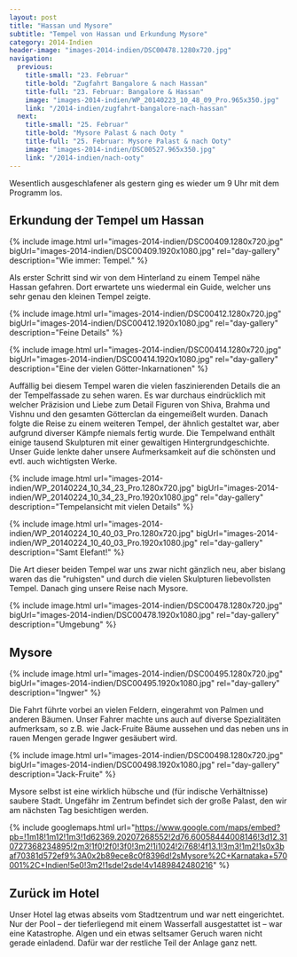 ```yaml
---
layout: post
title: "Hassan und Mysore"
subtitle: "Tempel von Hassan und Erkundung Mysore"
category: 2014-Indien
header-image: "images-2014-indien/DSC00478.1280x720.jpg"
navigation:
  previous:
    title-small: "23. Februar"
    title-bold: "Zugfahrt Bangalore & nach Hassan"
    title-full: "23. Februar: Bangalore & Hassan"
    image: "images-2014-indien/WP_20140223_10_48_09_Pro.965x350.jpg"
    link: "/2014-indien/zugfahrt-bangalore-nach-hassan"
  next:
    title-small: "25. Februar"
    title-bold: "Mysore Palast & nach Ooty "
    title-full: "25. Februar: Mysore Palast & nach Ooty"
    image: "images-2014-indien/DSC00527.965x350.jpg"
    link: "/2014-indien/nach-ooty"
---
```


Wesentlich ausgeschlafener als gestern ging es wieder um 9 Uhr mit dem Programm los. 

## Erkundung der Tempel um Hassan

{% include image.html url="images-2014-indien/DSC00409.1280x720.jpg" bigUrl="images-2014-indien/DSC00409.1920x1080.jpg" rel="day-gallery" description="Wie immer: Tempel." %}

Als erster Schritt sind wir von dem Hinterland zu einem Tempel nähe Hassan gefahren. Dort erwartete uns wiedermal ein Guide, welcher uns sehr genau den kleinen Tempel zeigte. 

{% include image.html url="images-2014-indien/DSC00412.1280x720.jpg" bigUrl="images-2014-indien/DSC00412.1920x1080.jpg" rel="day-gallery" description="Feine Details" %}

{% include image.html url="images-2014-indien/DSC00414.1280x720.jpg" bigUrl="images-2014-indien/DSC00414.1920x1080.jpg" rel="day-gallery" description="Eine der vielen Götter-Inkarnationen" %}

Auffällig bei diesem Tempel waren die vielen faszinierenden Details die an der Tempelfassade zu sehen waren. Es war durchaus eindrücklich mit welcher Präzision und Liebe zum Detail Figuren von Shiva, Brahma und Vishnu und den gesamten Götterclan da eingemeißelt wurden. Danach folgte die Reise zu einem weiteren Tempel, der ähnlich gestaltet war, aber aufgrund diverser Kämpfe niemals fertig wurde. Die Tempelwand enthält einige tausend Skulpturen mit einer gewaltigen Hintergrundgeschichte. Unser Guide lenkte daher unsere Aufmerksamkeit auf die schönsten und evtl. auch wichtigsten Werke. 

{% include image.html url="images-2014-indien/WP_20140224_10_34_23_Pro.1280x720.jpg" bigUrl="images-2014-indien/WP_20140224_10_34_23_Pro.1920x1080.jpg" rel="day-gallery" description="Tempelansicht mit vielen Details" %}

{% include image.html url="images-2014-indien/WP_20140224_10_40_03_Pro.1280x720.jpg" bigUrl="images-2014-indien/WP_20140224_10_40_03_Pro.1920x1080.jpg" rel="day-gallery" description="Samt Elefant!" %}

Die Art dieser beiden Tempel war uns zwar nicht gänzlich neu, aber bislang waren das die "ruhigsten" und durch die vielen Skulpturen liebevollsten Tempel. Danach ging unsere Reise nach Mysore. 

{% include image.html url="images-2014-indien/DSC00478.1280x720.jpg" bigUrl="images-2014-indien/DSC00478.1920x1080.jpg" rel="day-gallery" description="Umgebung" %}

## Mysore

{% include image.html url="images-2014-indien/DSC00495.1280x720.jpg" bigUrl="images-2014-indien/DSC00495.1920x1080.jpg" rel="day-gallery" description="Ingwer" %}

Die Fahrt führte vorbei an vielen Feldern, eingerahmt von Palmen und anderen Bäumen. Unser Fahrer machte uns auch auf diverse Spezialitäten aufmerksam, so z.B. wie Jack-Fruite Bäume aussehen und das neben uns in rauen Mengen gerade Ingwer gesäubert wird.

{% include image.html url="images-2014-indien/DSC00498.1280x720.jpg" bigUrl="images-2014-indien/DSC00498.1920x1080.jpg" rel="day-gallery" description="Jack-Fruite" %}

Mysore selbst ist eine wirklich hübsche und (für indische Verhältnisse) saubere Stadt. Ungefähr im Zentrum befindet sich der große Palast, den wir am nächsten Tag besichtigen werden.

{% include googlemaps.html url="https://www.google.com/maps/embed?pb=!1m18!1m12!1m3!1d62369.20207268552!2d76.60058444008146!3d12.310727368234895!2m3!1f0!2f0!3f0!3m2!1i1024!2i768!4f13.1!3m3!1m2!1s0x3baf70381d572ef9%3A0x2b89ece8c0f8396d!2sMysore%2C+Karnataka+570001%2C+Indien!5e0!3m2!1sde!2sde!4v1489842480216" %}

## Zurück im Hotel

Unser Hotel lag etwas abseits vom Stadtzentrum und war nett eingerichtet. Nur der Pool – der tieferliegend mit einem Wasserfall ausgestattet ist – war eine Katastrophe. Algen und ein etwas seltsamer Geruch waren nicht gerade einladend. Dafür war der restliche Teil der Anlage ganz nett. 
